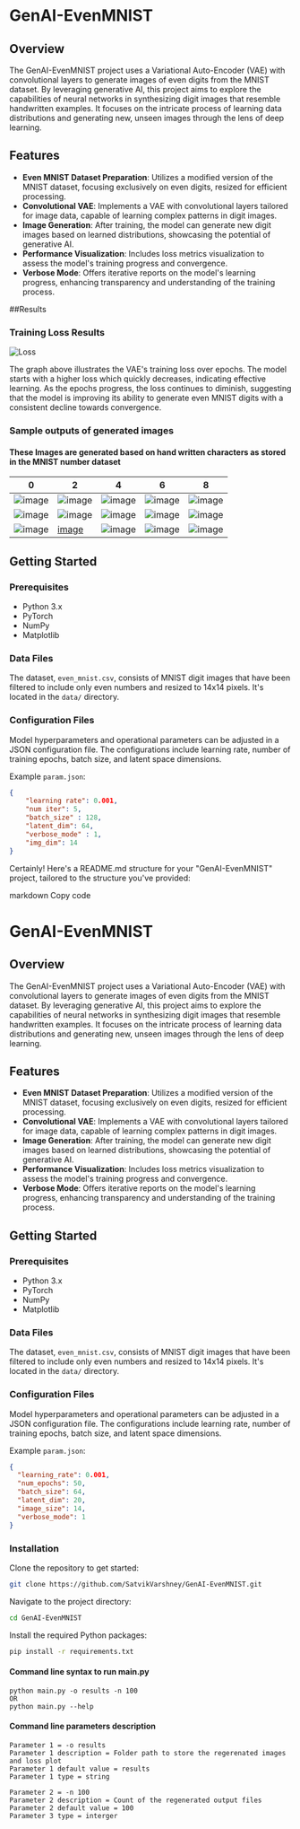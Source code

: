 # GenAI-EvenMNIST

## Overview
The GenAI-EvenMNIST project uses a Variational Auto-Encoder (VAE) with convolutional layers to generate images of even digits from the MNIST dataset. By leveraging generative AI, this project aims to explore the capabilities of neural networks in synthesizing digit images that resemble handwritten examples. It focuses on the intricate process of learning data distributions and generating new, unseen images through the lens of deep learning.

## Features
- **Even MNIST Dataset Preparation**: Utilizes a modified version of the MNIST dataset, focusing exclusively on even digits, resized for efficient processing.
- **Convolutional VAE**: Implements a VAE with convolutional layers tailored for image data, capable of learning complex patterns in digit images.
- **Image Generation**: After training, the model can generate new digit images based on learned distributions, showcasing the potential of generative AI.
- **Performance Visualization**: Includes loss metrics visualization to assess the model's training progress and convergence.
- **Verbose Mode**: Offers iterative reports on the model's learning progress, enhancing transparency and understanding of the training process.

##Results
### Training Loss Results

![Loss](https://github.com/SatvikVarshney/GenAI-EvenMNIST/assets/114079530/ec13a67b-792a-418f-9adc-e3edd973de6e)

The graph above illustrates the VAE's training loss over epochs. The model starts with a higher loss which quickly decreases, indicating effective learning. As the epochs progress, the loss continues to diminish, suggesting that the model is improving its ability to generate even MNIST digits with a consistent decline towards convergence.

### Sample outputs of generated images 

#### These Images are generated based on hand written characters as stored in the MNIST number dataset

| 0 | 2 | 4 | 6 | 8 |
|---|---|---|---|---|
| ![image](https://github.com/SatvikVarshney/GenAI-EvenMNIST/assets/114079530/e89df22c-9f01-44d1-b09b-d653731312e5)| ![image](https://github.com/SatvikVarshney/GenAI-EvenMNIST/assets/114079530/4cc51f0a-2441-4545-ad2d-79ca2ef07ac8)| ![image](https://github.com/SatvikVarshney/GenAI-EvenMNIST/assets/114079530/4a07606b-1d95-4035-9def-0e8086dc2a6e)| ![image](https://github.com/SatvikVarshney/GenAI-EvenMNIST/assets/114079530/cf79a932-6905-4915-9aaf-979062c1f33a)| ![image](https://github.com/SatvikVarshney/GenAI-EvenMNIST/assets/114079530/6a966d63-d2f4-45bc-8d65-14c9df40371a)|
| ![image](https://github.com/SatvikVarshney/GenAI-EvenMNIST/assets/114079530/e32f8c68-8ead-4181-a0ee-8c9fc8420792)| ![image](https://github.com/SatvikVarshney/GenAI-EvenMNIST/assets/114079530/5b20e3a4-e5e0-44a5-92b3-f6598c190559)| ![image](https://github.com/SatvikVarshney/GenAI-EvenMNIST/assets/114079530/7dfed9c4-9dc7-4996-bd2e-ad3a3c3b4339)| ![image](https://github.com/SatvikVarshney/GenAI-EvenMNIST/assets/114079530/22637c8f-49c1-4806-9844-ee22bc523c62)| ![image](https://github.com/SatvikVarshney/GenAI-EvenMNIST/assets/114079530/4d32785e-d971-407d-bc6b-bc84ed3d8874)|
| ![image](https://github.com/SatvikVarshney/GenAI-EvenMNIST/assets/114079530/64249b87-62ac-4d15-af1f-ef67bae4bedd)| [image](https://github.com/SatvikVarshney/GenAI-EvenMNIST/assets/114079530/363d70d8-89e9-4a1d-b037-6e8f67a4a59c)| ![image](https://github.com/SatvikVarshney/GenAI-EvenMNIST/assets/114079530/1a641d67-3fcf-4a8f-ab57-cbb80ebdd925)| ![image](https://github.com/SatvikVarshney/GenAI-EvenMNIST/assets/114079530/0c78a834-a875-4141-9c65-f159d13e7c7f)| ![image](https://github.com/SatvikVarshney/GenAI-EvenMNIST/assets/114079530/ab20ec22-4c80-457c-ad46-0d3097557d7c)|


## Getting Started

### Prerequisites
- Python 3.x
- PyTorch
- NumPy
- Matplotlib

### Data Files
The dataset, `even_mnist.csv`, consists of MNIST digit images that have been filtered to include only even numbers and resized to 14x14 pixels. It's located in the `data/` directory.

### Configuration Files
Model hyperparameters and operational parameters can be adjusted in a JSON configuration file. The configurations include learning rate, number of training epochs, batch size, and latent space dimensions.

Example `param.json`:

```json
{
	"learning rate": 0.001,
	"num iter": 5,
	"batch_size" : 128,
	"latent_dim": 64,
	"verbose_mode" : 1,
	"img_dim": 14
}
```


Certainly! Here's a README.md structure for your "GenAI-EvenMNIST" project, tailored to the structure you've provided:

markdown
Copy code
# GenAI-EvenMNIST

## Overview
The GenAI-EvenMNIST project uses a Variational Auto-Encoder (VAE) with convolutional layers to generate images of even digits from the MNIST dataset. By leveraging generative AI, this project aims to explore the capabilities of neural networks in synthesizing digit images that resemble handwritten examples. It focuses on the intricate process of learning data distributions and generating new, unseen images through the lens of deep learning.

## Features
- **Even MNIST Dataset Preparation**: Utilizes a modified version of the MNIST dataset, focusing exclusively on even digits, resized for efficient processing.
- **Convolutional VAE**: Implements a VAE with convolutional layers tailored for image data, capable of learning complex patterns in digit images.
- **Image Generation**: After training, the model can generate new digit images based on learned distributions, showcasing the potential of generative AI.
- **Performance Visualization**: Includes loss metrics visualization to assess the model's training progress and convergence.
- **Verbose Mode**: Offers iterative reports on the model's learning progress, enhancing transparency and understanding of the training process.

## Getting Started

### Prerequisites
- Python 3.x
- PyTorch
- NumPy
- Matplotlib

### Data Files
The dataset, `even_mnist.csv`, consists of MNIST digit images that have been filtered to include only even numbers and resized to 14x14 pixels. It's located in the `data/` directory.

### Configuration Files
Model hyperparameters and operational parameters can be adjusted in a JSON configuration file. The configurations include learning rate, number of training epochs, batch size, and latent space dimensions.

Example `param.json`:

```json
{
  "learning_rate": 0.001,
  "num_epochs": 50,
  "batch_size": 64,
  "latent_dim": 20,
  "image_size": 14,
  "verbose_mode": 1
}
```

### Installation
Clone the repository to get started:
```bash
git clone https://github.com/SatvikVarshney/GenAI-EvenMNIST.git
```

Navigate to the project directory:
```bash
cd GenAI-EvenMNIST
```

Install the required Python packages:
```bash
pip install -r requirements.txt
```

#### Command line syntax to run main.py
```
python main.py -o results -n 100
OR
python main.py --help
```

#### Command line parameters description
```
Parameter 1 = -o results
Parameter 1 description = Folder path to store the regerenated images and loss plot
Parameter 1 default value = results
Parameter 1 type = string

Parameter 2 = -n 100
Parameter 2 description = Count of the regenerated output files
Parameter 2 default value = 100
Parameter 3 type = interger

```


